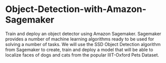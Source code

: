 # Object-Detection-with-Amazon-Sagemaker
Train and deploy an object detector using Amazon Sagemaker. 
Sagemaker provides a number of machine learning algorithms ready to be used for solving a number of tasks. We will use the SSD Object Detection algorithm from Sagemaker to create, train and deploy a model that will be able to localize faces of dogs and cats from the popular IIIT-Oxford Pets Dataset.
